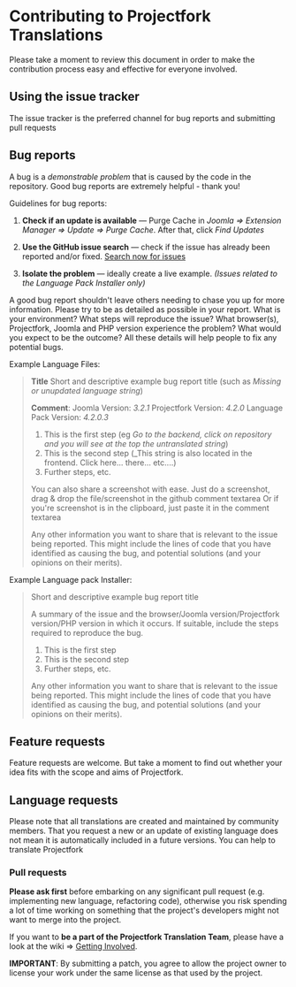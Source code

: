 # Contributing to Projectfork Translations

Please take a moment to review this document in order to make the contribution
process easy and effective for everyone involved.


## Using the issue tracker
The issue tracker is the preferred channel for bug reports and submitting pull requests

## Bug reports
A bug is a _demonstrable problem_ that is caused by the code in the repository.
Good bug reports are extremely helpful - thank you!

Guidelines for bug reports:

1. **Check if an update is available** &mdash; Purge Cache in *Joomla => Extension
   Manager => Update => Purge Cache*. After that, click *Find Updates*

2. **Use the GitHub issue search** &mdash; check if the issue has already been
   reported and/or fixed. [Search now for issues](https://github.com/projectfork/Translations/search?ref=cmdform&type=Issues)

3. **Isolate the problem** &mdash; ideally create a live example. _(Issues related to the Language Pack Installer only)_


A good bug report shouldn't leave others needing to chase you up for more
information. Please try to be as detailed as possible in your report. What is
your environment? What steps will reproduce the issue? What browser(s), Projectfork, 
Joomla and PHP version experience the problem? What would you expect to be the outcome?
All these details will help people to fix any potential bugs.

Example Language Files:

> **Title**
> Short and descriptive example bug report title (such as _Missing or unupdated language string_)
>
> **Comment**:
> Joomla Version: _3.2.1_
> Projectfork Version: _4.2.0_
> Language Pack Version: _4.2.0.3_
>
> 1. This is the first step (eg _Go to the backend, click on repository and you will see at the top the untranslated string_)
> 2. This is the second step (_This string is also located in the frontend. Click here... there... etc....)
> 3. Further steps, etc.
>
> You can also share a screenshot with ease.
> Just do a screenshot, drag & drop the file/screenshot in the github comment textarea
> Or if you're screenshot is in the clipboard, just paste it in the comment textarea
>
> Any other information you want to share that is relevant to the issue being
> reported. This might include the lines of code that you have identified as
> causing the bug, and potential solutions (and your opinions on their merits).


Example Language pack Installer:

> Short and descriptive example bug report title
>
> A summary of the issue and the browser/Joomla version/Projectfork version/PHP version in which it occurs. If
> suitable, include the steps required to reproduce the bug.
>
> 1. This is the first step
> 2. This is the second step
> 3. Further steps, etc.
>
>
> Any other information you want to share that is relevant to the issue being
> reported. This might include the lines of code that you have identified as
> causing the bug, and potential solutions (and your opinions on their merits).

## Feature requests

Feature requests are welcome. But take a moment to find out whether your idea fits with the scope and aims of Projectfork.


## Language requests

Please note that all translations are created and maintained by community members.
That you request a new or an update of existing language does not mean it is automatically included in a future versions.
You can help to translate Projectfork

### Pull requests

**Please ask first** before embarking on any significant pull request (e.g.
implementing new language, refactoring code), otherwise you risk spending a lot
of time working on something that the project's developers might not want to
merge into the project.

If you want to **be a part of the Projectfork Translation Team**, please have a look at
the wiki => [Getting Involved](wiki/Getting-involved).

**IMPORTANT**: By submitting a patch, you agree to allow the project owner to
license your work under the same license as that used by the project.
